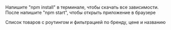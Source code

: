 Напишите "npm install" в терминале, чтобы скачать все зависимости. После напишите "npm start", чтобы открыть приложение в браузере 

Список товаров с роутингом и фильтрацией по бренду, цене и названию
